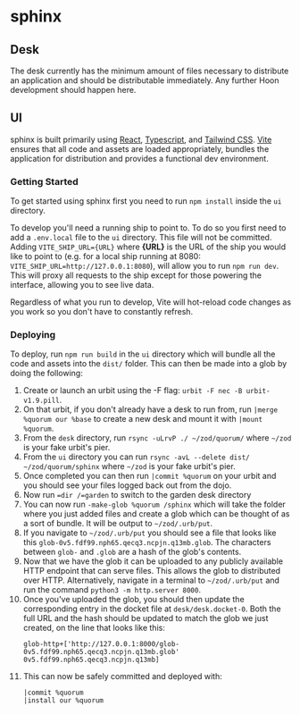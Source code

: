 # sphinx

## Desk

The desk currently has the minimum amount of files necessary to distribute an
application and should be distributable immediately. Any further Hoon
development should happen here.

## UI

sphinx is built primarily using [React], [Typescript], and [Tailwind CSS].
[Vite] ensures that all code and assets are loaded appropriately, bundles the
application for distribution and provides a functional dev environment.

### Getting Started

To get started using sphinx first you need to run `npm install` inside the `ui`
directory.

To develop you'll need a running ship to point to. To do so you first need to
add a `.env.local` file to the `ui` directory. This file will not be committed.
Adding `VITE_SHIP_URL={URL}` where **{URL}** is the URL of the ship you would
like to point to (e.g. for a local ship running at 8080:
`VITE_SHIP_URL=http://127.0.0.1:8080`), will allow you to run `npm run dev`.
This will proxy all requests to the ship except for those powering the
interface, allowing you to see live data.

Regardless of what you run to develop, Vite will hot-reload code changes as you
work so you don't have to constantly refresh.

### Deploying

To deploy, run `npm run build` in the `ui` directory which will bundle all the
code and assets into the `dist/` folder. This can then be made into a glob by
doing the following:

1. Create or launch an urbit using the -F flag: `urbit -F nec -B urbit-v1.9.pill`.
2. On that urbit, if you don't already have a desk to run from, run `|merge
   %quorum our %base` to create a new desk and mount it with `|mount %quorum`.
3. From the `desk` directory, run `rsync -uLrvP ./ ~/zod/quorum/`
   where `~/zod` is your fake urbit's pier.
4. From the `ui` directory you can run
   `rsync -avL --delete dist/ ~/zod/quorum/sphinx` where `~/zod` is your fake
   urbit's pier.
5. Once completed you can then run `|commit %quorum` on your urbit and you should
   see your files logged back out from the dojo.
6. Now run `=dir /=garden` to switch to the garden desk directory
7. You can now run `-make-glob %quorum /sphinx` which will take the folder where
   you just added files and create a glob which can be thought of as a sort of
   bundle. It will be output to `~/zod/.urb/put`.
8. If you navigate to `~/zod/.urb/put` you should see a file that looks like
   this `glob-0v5.fdf99.nph65.qecq3.ncpjn.q13mb.glob`. The characters between
   `glob-` and `.glob` are a hash of the glob's contents.
9. Now that we have the glob it can be uploaded to any publicly available HTTP
   endpoint that can serve files. This allows the glob to distributed over
   HTTP. Alternatively, navigate in a terminal to `~/zod/.urb/put` and run
   the command `python3 -m http.server 8000`.
10. Once you've uploaded the glob, you should then update the corresponding
    entry in the docket file at `desk/desk.docket-0`. Both the full URL and the
    hash should be updated to match the glob we just created, on the line that
    looks like this:
    ```hoon
    glob-http+['http://127.0.0.1:8000/glob-0v5.fdf99.nph65.qecq3.ncpjn.q13mb.glob' 0v5.fdf99.nph65.qecq3.ncpjn.q13mb]
    ```
11. This can now be safely committed and deployed with:
    ```
    |commit %quorum
    |install our %quorum
    ```


[react]: https://reactjs.org/
[typescript]: https://www.typescriptlang.org/
[tailwind css]: https://tailwindcss.com/
[vite]: https://vitejs.dev/
